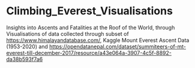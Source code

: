 # Climbing_Everest_Visualisations
Insights into Ascents and Fatalities at the Roof of the World, through Visualisations of data collected through subset of https://www.himalayandatabase.com/, Kaggle Mount Everest Ascent Data (1953-2020) and https://opendatanepal.com/dataset/summiteers-of-mt-everest-till-december-2017/resource/a43e064a-3907-4c5f-8892-da38b593f7a6
